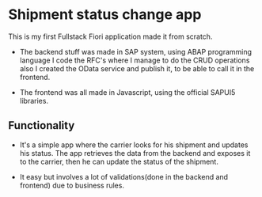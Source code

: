 # Shipment status change app
This is my first Fullstack Fiori application made it from scratch.

- The backend stuff was made in SAP system, using ABAP programming language I code the RFC's where I manage to do the CRUD operations also I created the OData service and publish it, to be able to call it in the frontend.

- The frontend was all made in Javascript, using the official SAPUI5 libraries.

## Functionality 

- It's a simple app where the carrier looks for his shipment and updates his status. The app retrieves the data from the backend and exposes it to the carrier, then he can update the status of the shipment.

- It easy but involves a lot of validations(done in the backend and frontend) due to business rules.
